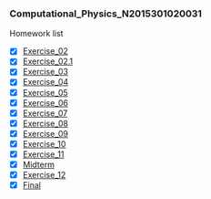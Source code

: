 ### Computational_Physics_N2015301020031
Homework list
- [X] [Exercise_02](http://note.youdao.com/noteshare?id=e2d119aab2686281585247af84bc7669)
- [X] [Exercise_02.1](http://note.youdao.com/noteshare?id=17788585a39bbc3c3a83c8126d8602c1)
- [X] [Exercise_03](http://note.youdao.com/noteshare?id=aad51725a610a7bef8d447ee1b7c78e1)
- [X] [Exercise_04](http://note.youdao.com/noteshare?id=5f525b7bfc14db08a72c2fcded52464b)
- [X] [Exercise_05](http://note.youdao.com/noteshare?id=9326e62768db328e61a95515c09fe69c)
- [X] [Exercise_06](https://www.zybuluo.com/levinefeng/note/922392)
- [X] [Exercise_07](https://www.zybuluo.com/levinefeng/note/930828)
- [X] [Exercise_08](https://www.zybuluo.com/levinefeng/note/939315)
- [X] [Exercise_09](https://www.zybuluo.com/levinefeng/note/947307)
- [X] [Exercise_10](https://www.zybuluo.com/levinefeng/note/971387)
- [X] [Exercise_11](https://www.zybuluo.com/levinefeng/note/978374)
- [X] [Midterm]()
- [X] [Exercise_12](https://www.zybuluo.com/levinefeng/note/987645)
- [X] [Final](https://www.zybuluo.com/levinefeng/note/1004224)
